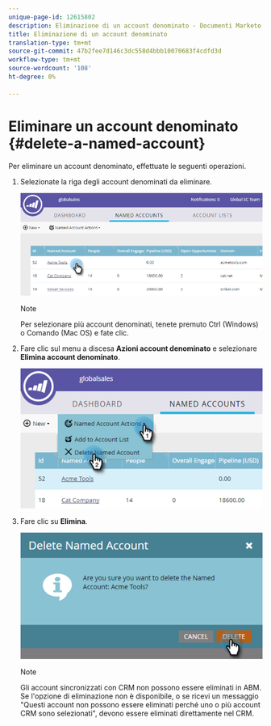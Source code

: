 ```yaml
---
unique-page-id: 12615802
description: Eliminazione di un account denominato - Documenti Marketo - Documentazione del prodotto
title: Eliminazione di un account denominato
translation-type: tm+mt
source-git-commit: 47b2fee7d146c3dc558d4bbb10070683f4cdfd3d
workflow-type: tm+mt
source-wordcount: '108'
ht-degree: 0%

---
```



# Eliminare un account denominato {#delete-a-named-account}

Per eliminare un account denominato, effettuate le seguenti operazioni.

1. Selezionate la riga degli account denominati da eliminare.

   ![](assets/seven-1.png)

   >[!NOTE]
   >
   >Per selezionare più account denominati, tenete premuto Ctrl (Windows) o Comando (Mac OS) e fate clic.

1. Fare clic sul menu a discesa **Azioni account denominato** e selezionare **Elimina account denominato**.

   ![](assets/eight-1.png)

1. Fare clic su **Elimina**.

   ![](assets/nine-1.png)

   >[!NOTE]
   >
   >Gli account sincronizzati con CRM non possono essere eliminati in ABM. Se l&#39;opzione di eliminazione non è disponibile, o se ricevi un messaggio &quot;Questi account non possono essere eliminati perché uno o più account CRM sono selezionati&quot;, devono essere eliminati direttamente nel CRM.


